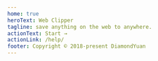 ```yaml
---
home: true
heroText: Web Clipper
tagline: save anything on the web to anywhere.
actionText: Start →
actionLink: /help/
footer: Copyright © 2018-present DiamondYuan
---
```

